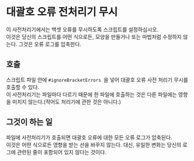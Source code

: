 # 대괄호 오류 전처리기 무시

이 사전처리기에서는 백셋 오류를 무시하도록 스크립트를 설정하십시오.  
이것은 당신의 스크립트를 어떤 식으로든, 모양을 만들거나 또는 마법처럼 수정하지 않는다. 그것은 오류 로그를 압축한다.

## 호출

스크립트 파일 안에 `#ignoreBracketErrors `을 넣어 대괄호 오류 사전 처리기 무시를 호출할 수 있다.  
이 사전처리기는 파일마다 다르기 때문에 한 파일에 호출하는 것은 다른 파일에는 영향을 미치지 않는다.(적어도 처리기에 관한 것은 아니다.)

## 그것이 하는 일

파일에 사전처리기가 호출되면 대괄호 오류에 대한 모든 오류 로그가 압축된다.  
이것은 어떤 식으로든 영향을 받는 선을 바꾸지 않는다. 대신, 유일한 변화는 당신의 로그에 관련된 줄이 포함되어 있지 않다는 것이다.